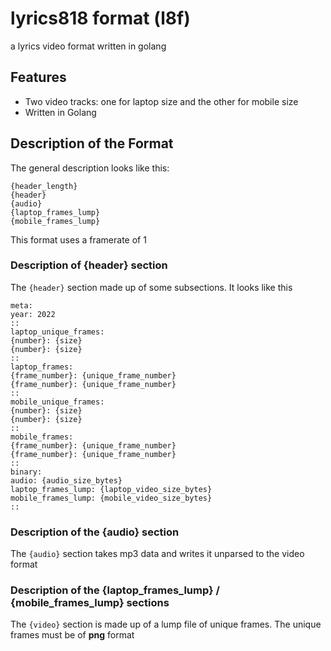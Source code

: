 # lyrics818 format (l8f)
a lyrics video format written in golang 

## Features
* Two video tracks: one for laptop size and the other for mobile size
* Written in Golang

## Description of the Format

The general description looks like this:
```
{header_length}
{header}
{audio}
{laptop_frames_lump}
{mobile_frames_lump}
```

This format uses a framerate of 1

### Description of {header} section

The `{header}` section made up of some subsections. It looks like this

```
meta:
year: 2022
::
laptop_unique_frames:
{number}: {size}
{number}: {size}
::
laptop_frames:
{frame_number}: {unique_frame_number}
{frame_number}: {unique_frame_number}
::
mobile_unique_frames:
{number}: {size}
{number}: {size}
::
mobile_frames:
{frame_number}: {unique_frame_number}
{frame_number}: {unique_frame_number}
::
binary:
audio: {audio_size_bytes}
laptop_frames_lump: {laptop_video_size_bytes}
mobile_frames_lump: {mobile_video_size_bytes}
::
```


### Description of the {audio} section

The `{audio}` section takes mp3 data and writes it unparsed to the video format

### Description of the {laptop_frames_lump} / {mobile_frames_lump} sections

The `{video}` section is made up of a lump file of unique frames.
The unique frames must be of **png** format
